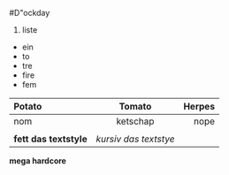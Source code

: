 #D\"ockday
1. liste
* ein
* to
* tre
* fire
* fem

| Potato | Tomato | Herpes |
|:-------|:--------:|-------:|
| nom | ketschap | nope |
| | | |
| **fett das textstyle** | *kursiv das textstye* |  |





**mega hardcore**













